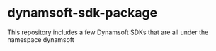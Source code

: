 # dynamsoft-sdk-package
This repository includes a few Dynamsoft SDKs that are all under the namespace dynamsoft
